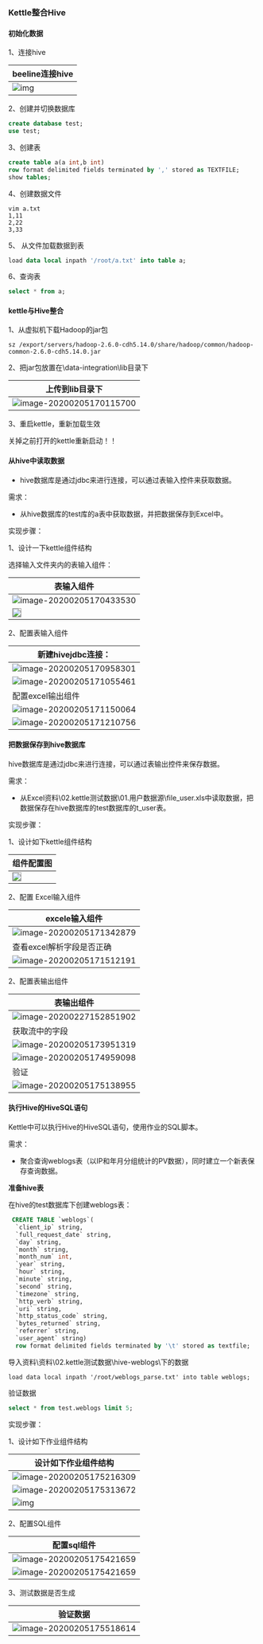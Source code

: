 
### Kettle整合Hive

####  初始化数据

1、连接hive

| beeline连接hive                  |
| -------------------------------- |
| ![img](assets/clip_image039.jpg) |



2、创建并切换数据库

```sql
create database test;
use test;
```



3、创建表

```sql
create table a(a int,b int)
row format delimited fields terminated by ',' stored as TEXTFILE;
show tables;
```



4、创建数据文件

```shell
vim a.txt
1,11
2,22
3,33
```



5、 从文件加载数据到表

```sql
load data local inpath '/root/a.txt' into table a;
```



6、查询表

```sql
select * from a;
```

#### kettle与Hive整合

1、从虚拟机下载Hadoop的jar包

```shell
sz /export/servers/hadoop-2.6.0-cdh5.14.0/share/hadoop/common/hadoop-common-2.6.0-cdh5.14.0.jar
```

2、把jar包放置在\data-integration\lib目录下

| 上传到lib目录下                                              |
| ------------------------------------------------------------ |
| ![image-20200205170115700](assets/image-20200205170115700.png) |



3、重启kettle，重新加载生效

关掉之前打开的kettle重新启动！！

#### 从hive中读取数据

- hive数据库是通过jdbc来进行连接，可以通过表输入控件来获取数据。

需求：

- 从hive数据库的test库的a表中获取数据，并把数据保存到Excel中。

实现步骤：

1、设计一下kettle组件结构

选择输入文件夹内的表输入组件：

| 表输入组件                                                   |
| ------------------------------------------------------------ |
| ![image-20200205170433530](assets/image-20200205170433530.png) |
| <img src="assets/clip_image047.png" align="left" style="border:1px solid #999"/> |



2、配置表输入组件

| 新建hivejdbc连接：                                           |
| ------------------------------------------------------------ |
| ![image-20200205170958301](assets/image-20200205170958301.png) |
| ![image-20200205171055461](assets/image-20200205171055461.png) |
| 配置excel输出组件                                            |
| ![image-20200205171150064](assets/image-20200205171150064.png) |
| ![image-20200205171210756](assets/image-20200205171210756.png) |



#### 把数据保存到hive数据库

hive数据库是通过jdbc来进行连接，可以通过表输出控件来保存数据。

需求：

- 从Excel资料\02.kettle测试数据\01.用户数据源\file_user.xls中读取数据，把数据保存在hive数据库的test数据库的t_user表。

实现步骤：

1、设计如下kettle组件结构

| 组件配置图                                                   |
| ------------------------------------------------------------ |
| <img src="assets/clip_image054.png" align="left" style="border:1px solid #999"/> |



2、配置 Excel输入组件

| excele输入组件                                               |
| ------------------------------------------------------------ |
| ![image-20200205171342879](assets/image-20200205171342879.png) |
| 查看excel解析字段是否正确                                    |
| ![image-20200205171512191](assets/image-20200205171512191.png) |



2、配置表输出组件

| 表输出组件                                                   |
| ------------------------------------------------------------ |
| ![image-20200227152851902](assets/image-20200227152851902.png) |
| 获取流中的字段                                               |
| ![image-20200205173951319](assets/image-20200205173951319.png) |
| ![image-20200205174959098](assets/image-20200205174959098.png) |
| 验证                                                         |
| ![image-20200205175138955](assets/image-20200205175138955.png) |



#### 执行Hive的HiveSQL语句

Kettle中可以执行Hive的HiveSQL语句，使用作业的SQL脚本。

需求：

- 聚合查询weblogs表（以IP和年月分组统计的PV数据），同时建立一个新表保存查询数据。

**准备hive表**

在hive的test数据库下创建weblogs表：

```sql
 CREATE TABLE `weblogs`(                           
  `client_ip` string,                              
  `full_request_date` string,                      
  `day` string,                                    
  `month` string,                                  
  `month_num` int,                                 
  `year` string,                                   
  `hour` string,                                   
  `minute` string,                                 
  `second` string,                                 
  `timezone` string,                               
  `http_verb` string,                              
  `uri` string,                                    
  `http_status_code` string,                       
  `bytes_returned` string,                         
  `referrer` string,                               
  `user_agent` string) 
  row format delimited fields terminated by '\t' stored as textfile;
```

导入资料\资料\02.kettle测试数据\hive-weblogs\下的数据

```shell
load data local inpath '/root/weblogs_parse.txt' into table weblogs;
```

验证数据

```sql
select * from test.weblogs limit 5;
```



实现步骤：

1、设计如下作业组件结构

| 设计如下作业组件结构                                         |
| ------------------------------------------------------------ |
| ![image-20200205175216309](assets/image-20200205175216309.png) |
| ![image-20200205175313672](assets/image-20200205175313672.png) |
| ![img](assets/clip_image069.png)                             |





2、配置SQL组件

| 配置sql组件                                                  |
| ------------------------------------------------------------ |
| ![image-20200205175421659](assets/image-20200205175421659.png) |
| ![image-20200205175421659](assets/image-20200205175421659.png) |



3、测试数据是否生成

| 验证数据                                                     |
| ------------------------------------------------------------ |
| ![image-20200205175518614](assets/image-20200205175518614.png) |
